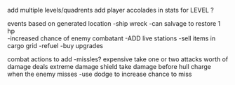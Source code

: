 add multiple levels/quadrents
add player accolades in stats for LEVEL ?


events based on generated location
    -ship wreck
        -can salvage to restore 1 hp    
        -increased chance of enemy combatant
    -ADD live stations
        -sell items in cargo grid
        -refuel
        -buy upgrades


combat actions to add
-missles? 
    expensive
    take one or two attacks worth of damage
    deals extreme damage
shield
    take damage before hull
    charge when the enemy misses
        -use dodge to increase chance to miss

